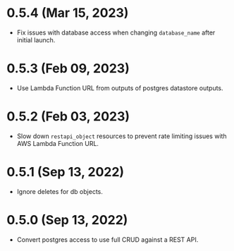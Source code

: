 # 0.5.4 (Mar 15, 2023)
* Fix issues with database access when changing `database_name` after initial launch. 

# 0.5.3 (Feb 09, 2023)
* Use Lambda Function URL from outputs of postgres datastore outputs.

# 0.5.2 (Feb 03, 2023)
* Slow down `restapi_object` resources to prevent rate limiting issues with AWS Lambda Function URL.

# 0.5.1 (Sep 13, 2022)
* Ignore deletes for db objects.

# 0.5.0 (Sep 13, 2022)
* Convert postgres access to use full CRUD against a REST API.
